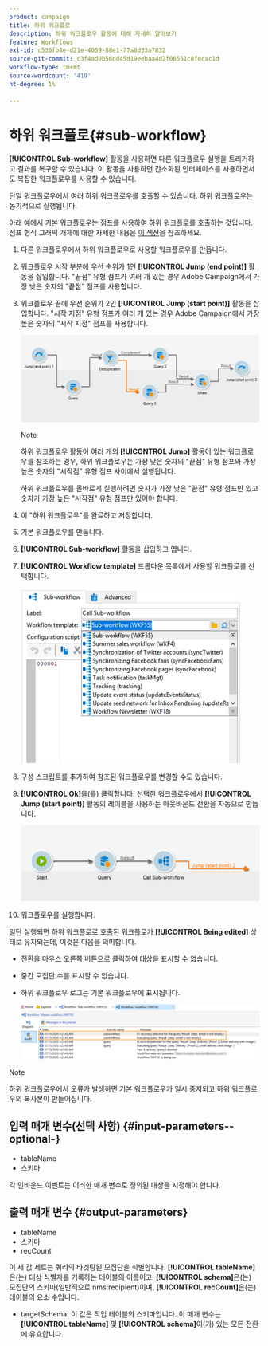 ```yaml
---
product: campaign
title: 하위 워크플로
description: 하위 워크플로우 활동에 대해 자세히 알아보기
feature: Workflows
exl-id: c530fb4e-d21e-4059-88e1-77a8d33a7832
source-git-commit: c3f4ad0b56dd45d19eebaa4d2f06551c8fecac1d
workflow-type: tm+mt
source-wordcount: '419'
ht-degree: 1%

---
```


# 하위 워크플로{#sub-workflow}



**[!UICONTROL Sub-workflow]** 활동을 사용하면 다른 워크플로우 실행을 트리거하고 결과를 복구할 수 있습니다. 이 활동을 사용하면 간소화된 인터페이스를 사용하면서도 복잡한 워크플로우를 사용할 수 있습니다.

단일 워크플로우에서 여러 하위 워크플로우를 호출할 수 있습니다. 하위 워크플로우는 동기적으로 실행됩니다.

아래 예에서 기본 워크플로우는 점프를 사용하여 하위 워크플로를 호출하는 것입니다. 점프 형식 그래픽 개체에 대한 자세한 내용은 [이 섹션](jump-start-point-and-end-point.md)을 참조하세요.

1. 다른 워크플로우에서 하위 워크플로우로 사용할 워크플로우를 만듭니다.
1. 워크플로우 시작 부분에 우선 순위가 1인 **[!UICONTROL Jump (end point)]** 활동을 삽입합니다. &quot;끝점&quot; 유형 점프가 여러 개 있는 경우 Adobe Campaign에서 가장 낮은 숫자의 &quot;끝점&quot; 점프를 사용합니다.
1. 워크플로우 끝에 우선 순위가 2인 **[!UICONTROL Jump (start point)]** 활동을 삽입합니다. &quot;시작 지점&quot; 유형 점프가 여러 개 있는 경우 Adobe Campaign에서 가장 높은 숫자의 &quot;시작 지점&quot; 점프를 사용합니다.

   ![](assets/subworkflow_jumps.png)

   >[!NOTE]
   >
   >하위 워크플로우 활동이 여러 개의 **[!UICONTROL Jump]** 활동이 있는 워크플로우를 참조하는 경우, 하위 워크플로우는 가장 낮은 숫자의 &quot;끝점&quot; 유형 점프와 가장 높은 숫자의 &quot;시작점&quot; 유형 점프 사이에서 실행됩니다.
   >
   >하위 워크플로우를 올바르게 실행하려면 숫자가 가장 낮은 &quot;끝점&quot; 유형 점프만 있고 숫자가 가장 높은 &quot;시작점&quot; 유형 점프만 있어야 합니다.

1. 이 &quot;하위 워크플로우&quot;를 완료하고 저장합니다.
1. 기본 워크플로우를 만듭니다.
1. **[!UICONTROL Sub-workflow]** 활동을 삽입하고 엽니다.
1. **[!UICONTROL Workflow template]** 드롭다운 목록에서 사용할 워크플로를 선택합니다.

   ![](assets/subworkflow_selection.png)

1. 구성 스크립트를 추가하여 참조된 워크플로우를 변경할 수도 있습니다.
1. **[!UICONTROL Ok]**&#x200B;을(를) 클릭합니다. 선택한 워크플로우에서 **[!UICONTROL Jump (start point)]** 활동의 레이블을 사용하는 아웃바운드 전환을 자동으로 만듭니다.

   ![](assets/subworkflow_outbound.png)

1. 워크플로우를 실행합니다.

일단 실행되면 하위 워크플로로 호출된 워크플로가 **[!UICONTROL Being edited]** 상태로 유지되는데, 이것은 다음을 의미합니다.

* 전환을 마우스 오른쪽 버튼으로 클릭하여 대상을 표시할 수 없습니다.
* 중간 모집단 수를 표시할 수 없습니다.
* 하위 워크플로우 로그는 기본 워크플로우에 표시됩니다.

  ![](assets/subworkflow_logs.png)

>[!NOTE]
>
>하위 워크플로우에서 오류가 발생하면 기본 워크플로우가 일시 중지되고 하위 워크플로우의 복사본이 만들어집니다.

## 입력 매개 변수(선택 사항) {#input-parameters--optional-}

* tableName
* 스키마

각 인바운드 이벤트는 이러한 매개 변수로 정의된 대상을 지정해야 합니다.

## 출력 매개 변수 {#output-parameters}

* tableName
* 스키마
* recCount

이 세 값 세트는 쿼리의 타겟팅된 모집단을 식별합니다. **[!UICONTROL tableName]**&#x200B;은(는) 대상 식별자를 기록하는 테이블의 이름이고, **[!UICONTROL schema]**&#x200B;은(는) 모집단의 스키마(일반적으로 nms:recipient)이며, **[!UICONTROL recCount]**&#x200B;은(는) 테이블의 요소 수입니다.

* targetSchema: 이 값은 작업 테이블의 스키마입니다. 이 매개 변수는 **[!UICONTROL tableName]** 및 **[!UICONTROL schema]**&#x200B;이(가) 있는 모든 전환에 유효합니다.
